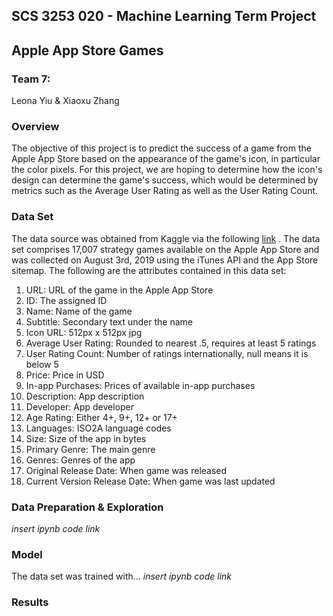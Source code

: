 ## SCS 3253 020 - Machine Learning Term Project
## Apple App Store Games
### Team 7: 
Leona Yiu & Xiaoxu Zhang

### Overview
The objective of this project is to predict the success of a game from the Apple App Store based on the appearance of the game's icon, in particular the color pixels. For this project, we are hoping to determine how the icon's design can determine the game's success, which would be determined by metrics such as the Average User Rating as well as the User Rating Count. 

### Data Set
The data source was obtained from Kaggle via the following [link](https://www.kaggle.com/tristan581/17k-apple-app-store-strategy-games) .
The data set comprises 17,007 strategy games available on the Apple App Store and was collected on August 3rd, 2019 using the iTunes API and the App Store sitemap. The following are the attributes contained in this data set:

1. URL: URL of the game in the Apple App Store
2. ID: The assigned ID
3. Name: Name of the game
4. Subtitle: Secondary text under the name
5. Icon URL: 512px x 512px jpg
6. Average User Rating: Rounded to nearest .5, requires at least 5 ratings
7. User Rating Count: Number of ratings internationally, null means it is below 5
8. Price: Price in USD
9. In-app Purchases: Prices of available in-app purchases
10. Description: App description
11. Developer: App developer
12. Age Rating: Either 4+, 9+, 12+ or 17+
13. Languages: ISO2A language codes
14. Size: Size of the app in bytes
15. Primary Genre: The main genre
16. Genres: Genres of the app
17. Original Release Date: When game was released
18. Current Version Release Date: When game was last updated

### Data Preparation & Exploration
*insert ipynb code link*

### Model
The data set was trained with...
*insert ipynb code link*

### Results




